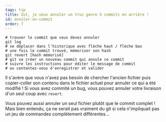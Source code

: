 ```yaml
---
tags: tip
title: Zut, je veux annuler un truc genre 5 commits en arrière !
id: annuler-un-commit
order: 7
---
```


```git
# trouver le commit que vous devez annuler
git log
# se déplacer dans l'historique avec flèche haut / flèche bas
# une fois le commit trouvé, mémoriser son hash
git revert [hash mémorisé]
# git va créer un nouveau commit qui annule ce commit
# suivre les instructions pour éditer le message de commit
# ou contentez-vous d'enregistrer et valider
```

Il s'avère que vous n'avez pas besoin de chercher l'ancien fichier puis copier-coller son contenu dans le fichier actuel pour annuler ce qui a été modifié ! Si vous avez commité un bug, vous pouvez annuler votre livraison d'un seul coup avec `revert`.

Vous pouvez aussi annuler un seul fichier plutôt que le commit complet ! Mais bien entendu, ça ne serait pas vraiment du git si cela n'impliquait pas un jeu de commandes complètement différentes...
